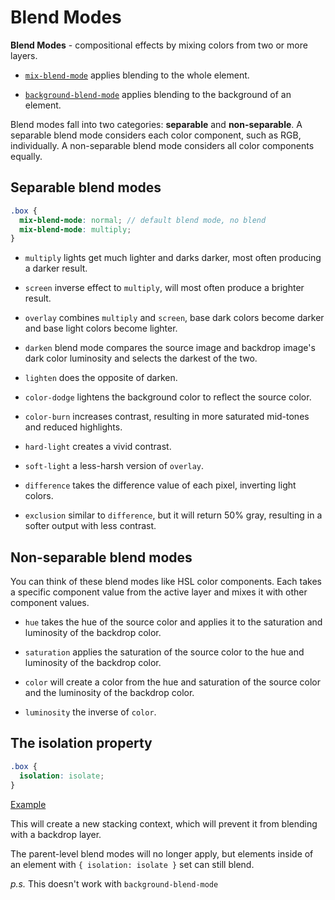 # Blend Modes

**Blend Modes** - compositional effects by mixing colors from two or more layers.

- [`mix-blend-mode`](https://developer.mozilla.org/en-US/docs/Web/CSS/mix-blend-mode) applies blending to the whole element.

- [`background-blend-mode`](https://developer.mozilla.org/en-US/docs/Web/CSS/background-blend-mode) applies blending to the background of an element.

Blend modes fall into two categories: **separable** and **non-separable**. A separable blend mode considers each color component, such as RGB, individually. A non-separable blend mode considers all color components equally.

## Separable blend modes

```scss
.box {
  mix-blend-mode: normal; // default blend mode, no blend
  mix-blend-mode: multiply;
}
```

- `multiply` lights get much lighter and darks darker, most often producing a darker result.

- `screen` inverse effect to `multiply`, will most often produce a brighter result.

- `overlay` combines `multiply` and `screen`, base dark colors become darker and base light colors become lighter.

- `darken` blend mode compares the source image and backdrop image's dark color luminosity and selects the darkest of the two.

- `lighten` does the opposite of darken.

- `color-dodge` lightens the background color to reflect the source color.

- `color-burn` increases contrast, resulting in more saturated mid-tones and reduced highlights.

- `hard-light` creates a vivid contrast.

- `soft-light` a less-harsh version of `overlay`.

- `difference` takes the difference value of each pixel, inverting light colors.

- `exclusion` similar to `difference`, but it will return 50% gray, resulting in a softer output with less contrast.

## Non-separable blend modes

You can think of these blend modes like HSL color components. Each takes a specific component value from the active layer and mixes it with other component values.

- `hue` takes the hue of the source color and applies it to the saturation and luminosity of the backdrop color.

- `saturation` applies the saturation of the source color to the hue and luminosity of the backdrop color.

- `color` will create a color from the hue and saturation of the source color and the luminosity of the backdrop color.

- `luminosity` the inverse of `color`.

## The isolation property

```css
.box {
  isolation: isolate;
}
```

[Example](https://codepen.io/web-dot-dev/pen/JjELLXy)

This will create a new stacking context, which will prevent it from blending with a backdrop layer.

The parent-level blend modes will no longer apply, but elements inside of an element with `{ isolation: isolate }` set can still blend.

_p.s._ This doesn't work with `background-blend-mode`
